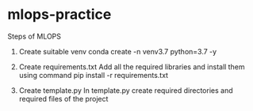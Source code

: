 # mlops-practice
Steps of MLOPS

1. Create suitable venv
conda create -n venv3.7 python=3.7 -y

2. Create requirements.txt
Add all the required libraries and install them using command
pip install -r requirements.txt

3. Create template.py
In template.py create required directories and required files of the project


